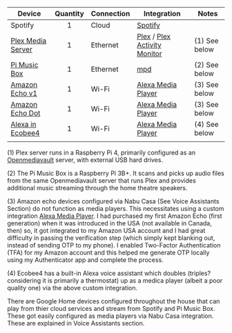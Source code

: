 

| Device                                                       | Quantity | Connection | Integration                                                  | Notes         |
| ------------------------------------------------------------ | :------: | ---------- | ------------------------------------------------------------ | ------------- |
| Spotify                                                      |    1     | Cloud      | [Spotify](https://www.home-assistant.io/integrations/spotify/) |               |
| [Plex Media Server](https://plex.tv)                         |    1     | Ethernet   | [Plex](https://www.home-assistant.io/components/media_player.plex) / [Plex Activity Monitor](https://www.home-assistant.io/components/sensor.plex/) | (1) See below |
| [Pi Music Box](https://www.pimusicbox.com/)                  |    1     | Ethernet   | [mpd](https://www.home-assistant.io/integrations/mpd/)       | (2) See below |
| [Amazon Echo v1](https://www.amazon.com/Amazon-Echo-Bluetooth-Speaker-with-Alexa-Black/dp/B00X4WHP5E) |    1     | Wi-Fi      | [Alexa Media Player](https://github.com/custom-components/alexa_media_player) | (3) See below |
| [Amazon Echo Dot](https://www.amazon.com/Amazon-Echo-Dot-Portable-Bluetooth-Speaker-with-Alexa-White/dp/B015TJD0Y4) |    1     | Wi-Fi      | [Alexa Media Player](https://github.com/custom-components/alexa_media_player) | (3) See below |
| [Alexa in Ecobee4](https://www.ecobee.com/en-ca/smart-thermostats/smart-wifi-thermostat-with-voice-control/) |    1     | Wi-Fi      | [Alexa Media Player](https://github.com/custom-components/alexa_media_player) | (4) See below |
|                                                              |          |            |                                                              |               |

(1) Plex server runs in a Raspberry Pi 4, primarily configured as an [Openmediavault](https://www.openmediavault.org/) server, with external USB hard drives. 

(2) The Pi Music Box is a Raspberry Pi 3B+.  It scans and picks up audio files from the same Openmediavault server that runs Plex and provides additional music streaming through the home theatre speakers. 

(3) Amazon echo devices configured via Nabu Casa (See Voice Assistants Section) do not function as media players.  This necessitates using a custom integration [Alexa Media Player](https://github.com/custom-components/alexa_media_player).  I had purchased my first Amazon Echo (first generation) when it was introduced in the USA (not available in Canada, then) so, it got integrated to my Amazon USA account and I had great difficulty in passing the verification step (which simply kept blanking out, instead of sending OTP to my phone).  I enabled Two-Factor Authentication (TFA) for my Amazon account and this helped me generate OTP locally using my Authenticator app and complete the process. 

(4) Ecobee4 has a built-in Alexa voice assistant which doubles (triples? considering it is primarily a thermostat) up as a medica player (albeit a poor quality one) via the above custom integration. 

There are Google Home devices configured throughout the house that can play from thier cloud services and stream from Spotify and Pi Music Box.  These got easily configured as media players via Nabu Casa integration. These are explained in Voice Assistants section. 




